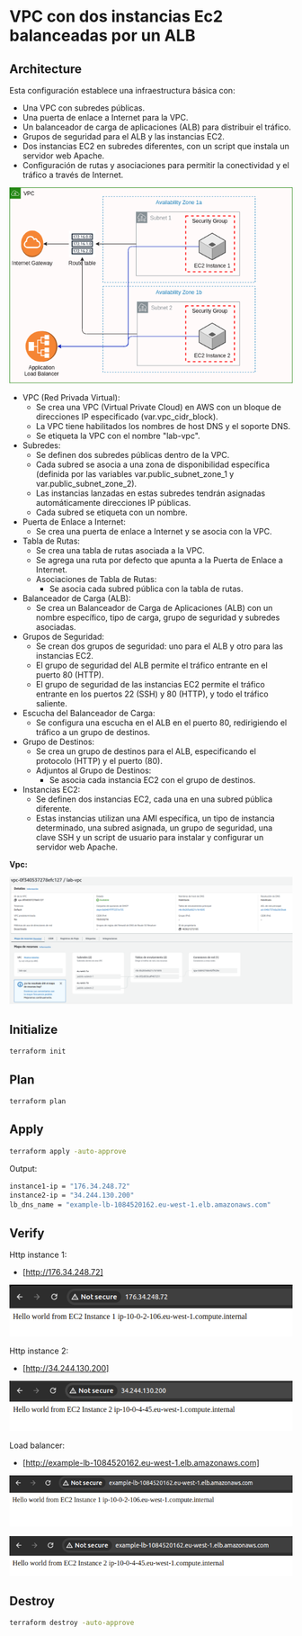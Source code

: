 # VPC con dos instancias Ec2 balanceadas por un ALB

## Architecture

Esta configuración establece una infraestructura básica con:

- Una VPC con subredes públicas.
- Una puerta de enlace a Internet para la VPC.
- Un balanceador de carga de aplicaciones (ALB) para distribuir el tráfico.
- Grupos de seguridad para el ALB y las instancias EC2.
- Dos instancias EC2 en subredes diferentes, con un script que instala un servidor web Apache.
- Configuración de rutas y asociaciones para permitir la conectividad y el tráfico a través de Internet.

![architecture](./architecture.png)

- VPC (Red Privada Virtual):
  - Se crea una VPC (Virtual Private Cloud) en AWS con un bloque de direcciones IP especificado (var.vpc_cidr_block).
  - La VPC tiene habilitados los nombres de host DNS y el soporte DNS.
  - Se etiqueta la VPC con el nombre "lab-vpc".
- Subredes:
  - Se definen dos subredes públicas dentro de la VPC.
  - Cada subred se asocia a una zona de disponibilidad específica (definida por las variables var.public_subnet_zone_1 y var.public_subnet_zone_2).
  - Las instancias lanzadas en estas subredes tendrán asignadas automáticamente direcciones IP públicas.
  - Cada subred se etiqueta con un nombre.
- Puerta de Enlace a Internet:
  - Se crea una puerta de enlace a Internet y se asocia con la VPC.
- Tabla de Rutas:
  - Se crea una tabla de rutas asociada a la VPC.
  - Se agrega una ruta por defecto que apunta a la Puerta de Enlace a Internet.
  - Asociaciones de Tabla de Rutas:
    - Se asocia cada subred pública con la tabla de rutas.
- Balanceador de Carga (ALB):
  - Se crea un Balanceador de Carga de Aplicaciones (ALB) con un nombre específico, tipo de carga, grupo de seguridad y subredes asociadas.
- Grupos de Seguridad:
  - Se crean dos grupos de seguridad: uno para el ALB y otro para las instancias EC2.
  - El grupo de seguridad del ALB permite el tráfico entrante en el puerto 80 (HTTP).
  - El grupo de seguridad de las instancias EC2 permite el tráfico entrante en los puertos 22 (SSH) y 80 (HTTP), y todo el tráfico saliente.
- Escucha del Balanceador de Carga:
  - Se configura una escucha en el ALB en el puerto 80, redirigiendo el tráfico a un grupo de destinos.
- Grupo de Destinos:
  - Se crea un grupo de destinos para el ALB, especificando el protocolo (HTTP) y el puerto (80).
  - Adjuntos al Grupo de Destinos:
    - Se asocia cada instancia EC2 con el grupo de destinos.
- Instancias EC2:
  - Se definen dos instancias EC2, cada una en una subred pública diferente.
  - Estas instancias utilizan una AMI específica, un tipo de instancia determinado, una subred asignada, un grupo de seguridad, una clave SSH y un script de usuario para instalar y configurar un servidor web Apache.

**Vpc:**

![vpc](./vpc.png)

## Initialize

```bash
terraform init
```

## Plan

```bash
terraform plan
```

## Apply

```bash
terraform apply -auto-approve
```

Output:

```bash
instance1-ip = "176.34.248.72"
instance2-ip = "34.244.130.200"
lb_dns_name = "example-lb-1084520162.eu-west-1.elb.amazonaws.com"
```

## Verify

Http instance 1:

- [http://176.34.248.72]

![instance1-http](./instance-1-http.png)

Http instance 2:

- [http://34.244.130.200]

![instance2-http](./instance-2-http.png)

Load balancer:

- [http://example-lb-1084520162.eu-west-1.elb.amazonaws.com]

![lb-http-1](./lb-http-1.png)

![lb-http-2](./lb-http-2.png)

## Destroy

```bash
terraform destroy -auto-approve
```
